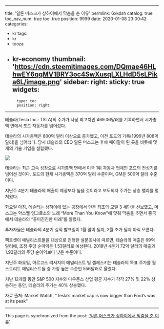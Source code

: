 
---
title: '일론 머스크가 상하이에서 막춤을 춘 이유'
permlink: 6xkdsh
catalog: true
toc_nav_num: true
toc: true
position: 9999
date: 2020-01-08 23:00:42
categories:
- kr
tags:
- kr
- tooza
- kr-economy
thumbnail: 'https://cdn.steemitimages.com/DQmae46HLhwEY6qqMV1BRY3oc4SwXusqLXLHdD5sLPika6L/image.png'
sidebar:
    right:
        sticky: true
widgets:
    -
        type: toc
        position: right
---


테슬라(Tesla Inc.: TSLA)의 주가가 사상 최고치인 469.06달러를 기록하면서 시가총액 면에서 포드 자동차를 넘어섰다.  

테슬라의 시가총액은 800억 달러 이상으로 증가했고, 이전 포드의 기록(1999년 808억 달러)을 넘어섰다. 당시 테슬라의 CEO 일론 머스크는 후에 페이팔이 된 곳을 비롯해 몇 개의 기술 기업을 설립했다. 

![](https://cdn.steemitimages.com/DQmae46HLhwEY6qqMV1BRY3oc4SwXusqLXLHdD5sLPika6L/image.png)

테슬라는 최근 고속 성장으로 시가총액 면에서 미국 1위 자동차 업체인 포드의 전성기를 넘어선 것이다. 포드의 현재 시가총액은 370억 달러 수준이며, GM은 500억 달러 수준이다. 

지난주 4분기 테슬라의 매출이 예상보다 높을 것이라고 보도되자 주가는 상승 랠리를 펼쳐왔다.  

화요일 아침, 테슬라는 상하이에 있는 공장에서 만든 최초의 모델 3 세단을 선보였고, 머스크는 악스웰 잉그로소의 노래 “More Than You Know”에 맞춰 막춤을 추면서 중국에서 테슬라의 “흥미진진한 미래”를 알렸다.  

투자자들은 테슬라의 4분기 실적 발표일이 1월 말이 될지, 2월 초가 될지 아직 모른다. 

팩트셋이 애널리스트들을 대상으로 진행한 설문조사에 따르면, 테슬라의 매출은 69억 달러에, 조정 주당 순이익은 1.53달러로 예상된다. 2018년 4분기 72억 달러의 매출과 1.93달러의 주당 순이익보다 낮은 수준이다.  

지난주 화요일, 아르고스 리서치의 애널리스트 빌 셀레스키는 테슬라의 목표 주가를 월스트리트 애널리스트들 중 가장 높은 수준인 556달러로 올렸다.  

지난 12개월 동안 S&P 500 지수와 다우존스 산업 평균 지수가 각각 27% 및 22% 상승하는 동안, 테슬라의 주가는 40% 상승했다. 

자료 출처: Market Watch, "Tesla’s market cap is now bigger than Ford’s was at its peak"

- - -

This page is synchronized from the post: ['일론 머스크가 상하이에서 막춤을 춘 이유'](https://steemit.com/@pius.pius/6xkdsh)
